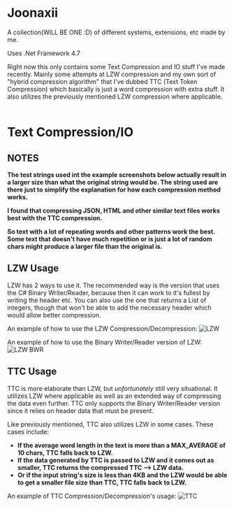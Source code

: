 # Joonaxii
A collection(WILL BE ONE :D) of different systems, extensions, etc made by me.

Uses .Net Framework 4.7


Right now this only contains some Text Compression and IO stuff I've made recently. Mainly some attempts at LZW compression and my own sort of "hybrid compression algorithm" that I've dubbed TTC (Text Token Compression) which basically is just a word compression with extra stuff. It also utilizes the previously mentioned LZW compression where applicable.
<br></br>

# Text Compression/IO

## NOTES
<b>The test strings used int the example screenshots below actually result in a larger size than what the original string would be. The string used are there just to simplify the explanation for how each compression method works.</b>

<b>I found that compressing JSON, HTML and other similar text files works best with the TTC compression. 

So text with a lot of repeating words and other patterns work the best.  Some text that doesn't have much repetition or is just a lot of random chars might produce a larger file than the original is.</b>

## LZW Usage
LZW has 2 ways to use it. The recommended way is the version that uses the C# Binary Writer/Reader, because then it can work to it's fullest by writing the header etc. You can also use the one that returns a List of integers, though that won't be able to add the necessary header which would allow better compression.

An example of how to use the LZW Compression/Decompression:
 ![LZW](https://user-images.githubusercontent.com/22519240/121463097-19ddd300-c9ba-11eb-80f7-762a380abc00.png)

An example of how to use the Binary Writer/Reader version of LZW:
 ![LZW BWR](https://user-images.githubusercontent.com/22519240/121467612-0afb1e80-c9c2-11eb-906d-36b544ea0c76.png)


## TTC Usage
TTC is more elaborate than LZW, but *unfortunately* still very situational. It utilizes LZW where applicable as well as an extended way of compressing the data even further.
TTC only supports the Binary Writer/Reader version since it relies on header data that must be present. 

Like previously mentioned, TTC also utilizes LZW in some cases. 
These cases include: 
   * **If the average word length in the text is more than a MAX_AVERAGE of 10 chars, TTC falls back to LZW.**
   * **If the data generated by TTC is passed to LZW and it comes out as smaller, TTC returns the compressed TTC --> LZW data.**
   * **Or if the input string's size is less than 4KB and the LZW would be able to get a smaller file size than TTC, TTC falls back to LZW.**

An example of TTC Compression/Decompression's usage:
![TTC](https://user-images.githubusercontent.com/22519240/121468581-b5c00c80-c9c3-11eb-8a5f-c7e919c6dde4.png)
